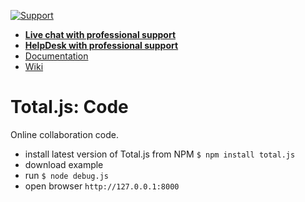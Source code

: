 [![Support](https://www.totaljs.com/img/button-support.png)](https://www.totaljs.com/support/)

- [__Live chat with professional support__](https://messenger.totaljs.com)
- [__HelpDesk with professional support__](https://helpdesk.totaljs.com)
- [Documentation](https://docs.totaljs.com)
- [Wiki](https://wiki.totaljs.com)

# Total.js: Code

Online collaboration code.

- install latest version of Total.js from NPM `$ npm install total.js`
- download example
- run `$ node debug.js`
- open browser `http://127.0.0.1:8000`